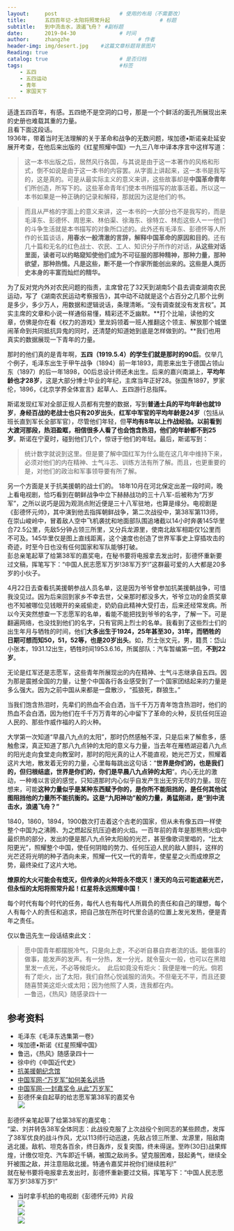 ```yaml
---
layout:     post                    # 使用的布局（不需要改）
title:      五四百年记-太阳将照常升起                # 标题 
subtitle:   到中流击水，浪遏飞舟？ #副标题
date:       2019-04-30              # 时间
author:     zhangzhe                      # 作者
header-img: img/desert.jpg    #这篇文章标题背景图片
Reading: true
catalog: true                       # 是否归档
tags:                               #标签
    - 五四
    - 五四运动
    - 青年
    - 家国天下
---
```


适逢五四百年，有感。五四绝不是空洞的口号，那是一个个鲜活的面孔所展现出来的史册也难载其重的力量。  
且看下面这段话。  
1936年，带着当时无法理解的关于革命和战争的无数问题，埃加德•斯诺亲赴延安展开考查，在他后来出版的《红星照耀中国》一九三八年中译本序言中这样写道：
>这一本书出版之后，居然风行各国，与其说是由于这一本著作的风格和形式，倒不如说是由于这一本书的内容罢。从字面上讲起来，这一本书是我写的，这是真的。可是从最实际主义的意义来讲，这些故事却是**中国革命青年**们所创造，所写下的。这些革命青年们使本书所描写的故事活着。所以这一本书如果是一种正确的记录和解释，那就因为这是他们的书。

>而且从严格的字面上的意义来讲，这一本书的一大部分也不是我写的，而是毛泽东、彭德怀、周思来、林伯渠、徐海东、徐特立、林彪这些人ー一他们的斗争生活就是本书描写的对象所口述的。此外还有毛泽东、彭德怀等人所作的长篇谈话，**用春水一般清澈的言辞，解释中国革命的原因和目的**。还有几十篇和无名的红色战士、农民、工人、知识分子所作的对话，**从这些对话里面，读者可以约略窥知使他们成为不可征服的那种精神，那种力量，那种欲望，那种热情。凡是这些，断不是一个作家所能创出来的。这些是人类历史本身的丰富而灿烂的精华。**


为了反对党内外对农民问题的指责，主席曾花了32天到湖南5个县去调查湖南农民运动，写了《湖南农民运动考察报告》，其中动不动就是这个占百分之几那个比例是多少，多少万人，用数据和逻辑说话，条理清晰。“没有调查就没有发言权”。其实主席的文章和小说一样通俗易懂，精彩还不乏幽默。**打个比喻，读他的文章，仿佛是你在看《权力的游戏》里龙妈领着一班人推翻这个领主、解放那个城堡闹革命到共同抵抗异鬼的同时，还清楚的知道她到底是怎样做到的。**我们也用真实的数据展现一下青年的力量。


那时的他们真的是青年啊，**五四（1919.5.4）的学生们就是那时的90后**。仅举几个例子，毛泽东出生于甲午战争（1894）前一年1893，周恩来出生于德国占领山东（1897）的后一年1898，00后总设计师还未出生。后来的嘉兴南湖上，**平均年龄也才28岁**，这是大部分博士毕业的年纪，主席当年正好28。张国焘1897，罗家伦，1896，《北京学界全体宣言》起草人、五四游行总指挥。

斯诺发现红军对全部正规人员都有完整的数据，写到**普通士兵的平均年龄也就19岁**，**身经百战的老战士也只有20岁出头**，**红军中军官的平均年龄是24岁**（包括从班长直到军长全部军官），尽管他们年轻，但**平均有8年以上作战经验。**以前看到大渡河那段，热泪盈眶，相信很多人看了也会饱含热泪，他们的**年龄都不到25岁**。斯诺在宁夏时，碰到他们几个，惊讶于他们的年轻。最后，斯诺写到：  
> 统计数字就说到这里。但是要了解中国红军为什么能在这几年中维持下来，必须对他们的内在精神、士气斗志、训练方法有所了解。而且，也更重要的是，对他们的政治和军事领导要有所了解。  

另一个方面是关于抗美援朝的战士们的。
18年10月在河北保定出差一段时间，晚上看电视剧，恰巧看到在朝鲜战争中立下赫赫战功的三十八军-后被称为“万岁军”，之所以说巧是因为观测点附近便是三十八军驻地，也算是缘分。电视剧是《彭德怀元帅》，其中演到他去指挥朝鲜战争，第二次战役中，第38军第113师，在崇山峻岭中，冒着敌人空中飞机袭扰和地面部队围追堵截以14小时奔袭145华里合72.5公里，先敌5分钟占领三所里，又分兵龙源里，使南北敌军相距仅1公里而不可及。145华里仅是图上直线距离，这个速度也创造了世界军事史上穿插攻击的奇迹，时至今日也没有任何国家和军队能够打破。  
彭总亲笔起草了给第38军的嘉奖电，在秘书要将电报拿去发出时，彭德怀重新要过文稿，挥笔写下：“中国人民志愿军万岁!38军万岁!”这群最可爱的人大都是20多岁的小伙子。


4月22日去查看抗美援朝参战人员名单，这是因为爷爷曾参加抗美援朝战争，可惜我没见过。因为后来回到家乡不幸去世，父亲那时都没多大，爷爷立功的金质奖章也不知被哪位见钱眼开的亲戚偷走，奶奶自此精神大受打击，后来还经常发病。所以今天突然想查一下志愿军的名单，看能不能把找到爷爷的名字，了解一下。可是翻遍网络，也没找到他们的名字，只有官网上烈士的名单。我看到了这些烈士们的出生年月与牺牲的时间，他们**大多出生于1924，25年甚至30，31年，而牺牲的日期可想而知50，51，52等，也是20岁出头**。如，烈士张文元，男，籍贯：岱山小张本，1931.12出生，牺牲时间1953.6.16，所属部队：汽车暂编第一团，**不到22岁**。


无论是红军还是志愿军，这些青年所展现出的内在精神、士气斗志继承自五四。因为那是震撼全国的力量，让整个中国各行各业感受到了一个国家团结起来的力量是多么强大。因为之前中国从来都是一盘散沙，“孤狼死，群狼生。”


当我们饱含热泪时，先辈们的热血不会白洒，当千千万万青年饱含热泪时，他们的热血不会白洒，因为他们在千千万万青年的心中留下了革命的火种，反抗任何压迫人民的、那些作威作福的人的火种。

大学第一次知道“早晨八九点的太阳”，那时仍然感触不深，只是后来了解愈多，感触愈深，真正知道了那八九点钟的太阳的意义与力量，当去年在雁栖湖迎着八九点的阳光走向食堂走向教室时，那时的阳光真的让人不能直视，她光芒万丈，照耀着这片大地，散发着无穷的力量，心里每每跳出这句话：“**世界是你们的，也是我们的，但归根结底，世界是你们的，你们是早晨八九点钟的太阳**”。内心无比的激动，一种难以言说的感觉，只知道那时内心似乎自发产生出无穷无尽的力量。现在想来，可能**这种力量似乎是某种东西赋予你的，是你所不能阻挡的，是任何其他试图阻挡他的力量所不能抗衡的。这是“九阳神功”般的力量，勇猛刚进，是“到中流击水，浪遏飞舟？”**

1840，1860，1894，1900数次打击着这个古老的国家，但从未有像五四一样使整个中国为之沸腾、为之燃起反抗压迫者的火焰。一百年前的青年是那熊熊火焰中最炽热的部分，发出的便是那八九点钟太阳般的光芒，甚至像歌词里唱的，“比太阳更光”，照耀整个中国，使任何阴暗的势力、任何压迫人民的敌人颤抖，这样的光芒还将光明的种子洒向未来，照耀一代又一代的青年，使星星之火而成燎原之势，最终染红了这片大地。

**燎原的大火可能会有熄灭，但传承的火种将永不熄灭！漫天的乌云可能遮蔽光芒，但永恒的太阳将照常升起！红星将永远照耀中国！**

每个时代有每个时代的任务，每代人也有每代人所肩负的责任和自己的理想，每个人有每个人的责任和追求，把自己放在所在时代里合适的位置上发光发热，便是青年之责任。


仅以鲁迅先生一段话结束此文：
> 愿中国青年都摆脱冷气，只是向上走，不必听自暴自弃者流的话。能做事的做事，能发声的发声。有一分热，发一分光，就令萤火一般，也可以在黑暗里发一点光，不必等候炬火。  
此后如竟没有炬火：我便是唯一的光。倘若有了炬火，出了太阳，我们自然心悦诚服的消失。不但毫无不平，而且还要随喜赞美这炬火或太阳；因为他照了人类，连我都在内。  
—鲁迅，《热风》随感录四十一


## 参考资料
- 毛泽东《毛泽东选集第一卷》    
- 埃加德•斯诺《红星照耀中国》
- 鲁迅，《热风》随感录四十一
- 徐中约《中国近代史》
- [抗美援朝纪念馆](http://www.kmycjng.com/lsmdcx.aspx?c=D39BF6B55B1AA80F)
- [中国军网-“万岁军”如何美名远扬](http://www.81.cn/jsdj/2017-06/02/content_7626075.htm)
- [中国军网-一封嘉奖令,从此"万岁军"](http://www.81.cn/jsdj/2017-12/21/content_7878524.htm)
- 彭德怀亲自起草的给志愿军第38军的嘉奖令  
![](https://ws1.sinaimg.cn/large/007aIiGTly1g2kf3mlw0aj30b40fkgo7.jpg)
>   
彭德怀亲笔起草了给第38军的嘉奖电：  
“梁、刘并转告38军全体同志：此战役克服了上次战役个别同志的某些顾虑，发挥了38军优良的战斗作风，尤以113师行动迅速，先敌占领三所里、龙源里，阻敌南逃北援。敌机、坦克各百余，终日轰炸，反复突围，终未得逞。至昨(30日)战果辉煌，计缴仅坦克、汽车即近千辆，被围之敌尚多。望克服困难，鼓起勇气，继续全歼被围之敌，并注意阻敌北援。特通令嘉奖并祝你们继续胜利!”  
就在秘书要将电报拿去发出时，彭德怀重新要过文稿，挥笔写下：“中国人民志愿军万岁!38军万岁!”

- 当时拿手机拍的电视剧《彭德怀元帅》片段  
![](https://ws1.sinaimg.cn/large/007aIiGTly1g2kf8piho0j33342bckjl.jpg)  
![](https://ws1.sinaimg.cn/large/007aIiGTly1g2kf9mo4znj33342bchdt.jpg)  
![](https://ws1.sinaimg.cn/large/007aIiGTly1g2kfaa790xj33342bcb29.jpg)
